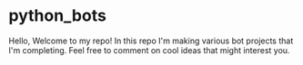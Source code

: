 # python_bots
Hello,
Welcome to my repo! In this repo I'm making various bot projects that I'm completing. Feel free to comment on cool ideas that might interest you.
